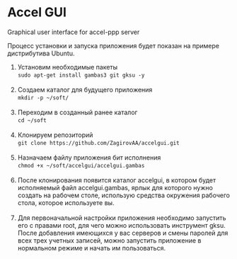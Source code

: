 # Accel GUI
Graphical user interface for accel-ppp server

<p>Процесс установки и запуска приложения будет показан на примере дистрибутива Ubuntu.</p>
<ol>
    <li>
        Установим необходимые пакеты<br>
        <code>sudo apt-get install gambas3 git gksu -y</code>
    </li><br>
    <li>
        Создаем каталог для будущего приложения<br>
        <code>mkdir -p ~/soft/</code>
    </li><br>
    <li>
        Переходим в созданный ранее каталог<br>
        <code>cd ~/soft</code>
    </li><br>
    <li>
        Клонируем репозиторий<br>
        <code>git clone https://github.com/ZagirovAA/accelgui.git</code>
    </li><br>
    <li>
        Назначаем файлу приложения бит исполнения<br>
        <code>chmod +x ~/soft/accelgui/accelgui.gambas</code>
    </li><br>
    <li>
        После клонирования появится каталог accelgui, в котором будет исполняемый файл accelgui.gambas, ярлык для которого нужно  создать на рабочем столе, использую средства
        окружения рабочего стола, которое используете вы.
    </li><br>
    <li>
        Для первоначальной настройки приложения необходимо запустить его с правами root, для чего можно использовать инструмент gksu. После добавления имеющихся у вас серверов и смены паролей для всех трех учетных записей, можно запустить приложение в нормальном режиме и начать им пользоваться.
    </li><br>
</ol>
